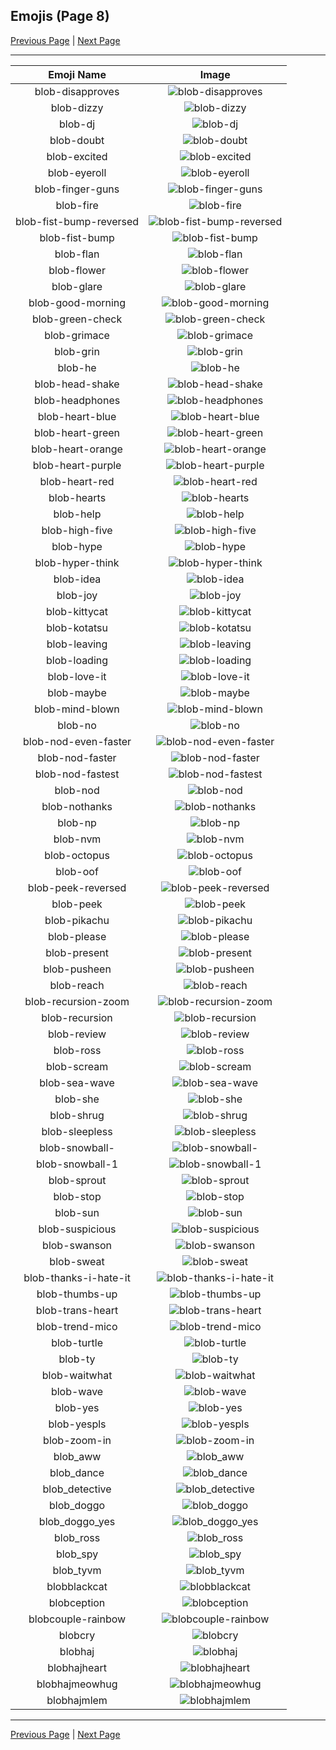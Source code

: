 
## Emojis (Page 8)

[Previous Page](/docs/rc/page-b-0007.md)
  | [Next Page](/docs/rc/page-b-0009.md)

<hr />

|Emoji Name|Image|
| :-: | :-: |
|blob-disapproves| ![blob-disapproves](/emojis/rc/blob-disapproves.png)|
|blob-dizzy| ![blob-dizzy](/emojis/rc/blob-dizzy.png)|
|blob-dj| ![blob-dj](/emojis/rc/blob-dj.gif)|
|blob-doubt| ![blob-doubt](/emojis/rc/blob-doubt.png)|
|blob-excited| ![blob-excited](/emojis/rc/blob-excited.gif)|
|blob-eyeroll| ![blob-eyeroll](/emojis/rc/blob-eyeroll.gif)|
|blob-finger-guns| ![blob-finger-guns](/emojis/rc/blob-finger-guns.png)|
|blob-fire| ![blob-fire](/emojis/rc/blob-fire.gif)|
|blob-fist-bump-reversed| ![blob-fist-bump-reversed](/emojis/rc/blob-fist-bump-reversed.png)|
|blob-fist-bump| ![blob-fist-bump](/emojis/rc/blob-fist-bump.png)|
|blob-flan| ![blob-flan](/emojis/rc/blob-flan.png)|
|blob-flower| ![blob-flower](/emojis/rc/blob-flower.gif)|
|blob-glare| ![blob-glare](/emojis/rc/blob-glare.png)|
|blob-good-morning| ![blob-good-morning](/emojis/rc/blob-good-morning.png)|
|blob-green-check| ![blob-green-check](/emojis/rc/blob-green-check.png)|
|blob-grimace| ![blob-grimace](/emojis/rc/blob-grimace.gif)|
|blob-grin| ![blob-grin](/emojis/rc/blob-grin.png)|
|blob-he| ![blob-he](/emojis/rc/blob-he.png)|
|blob-head-shake| ![blob-head-shake](/emojis/rc/blob-head-shake.gif)|
|blob-headphones| ![blob-headphones](/emojis/rc/blob-headphones.png)|
|blob-heart-blue| ![blob-heart-blue](/emojis/rc/blob-heart-blue.png)|
|blob-heart-green| ![blob-heart-green](/emojis/rc/blob-heart-green.png)|
|blob-heart-orange| ![blob-heart-orange](/emojis/rc/blob-heart-orange.png)|
|blob-heart-purple| ![blob-heart-purple](/emojis/rc/blob-heart-purple.png)|
|blob-heart-red| ![blob-heart-red](/emojis/rc/blob-heart-red.png)|
|blob-hearts| ![blob-hearts](/emojis/rc/blob-hearts.gif)|
|blob-help| ![blob-help](/emojis/rc/blob-help.png)|
|blob-high-five| ![blob-high-five](/emojis/rc/blob-high-five.png)|
|blob-hype| ![blob-hype](/emojis/rc/blob-hype.gif)|
|blob-hyper-think| ![blob-hyper-think](/emojis/rc/blob-hyper-think.png)|
|blob-idea| ![blob-idea](/emojis/rc/blob-idea.png)|
|blob-joy| ![blob-joy](/emojis/rc/blob-joy.png)|
|blob-kittycat| ![blob-kittycat](/emojis/rc/blob-kittycat.gif)|
|blob-kotatsu| ![blob-kotatsu](/emojis/rc/blob-kotatsu.png)|
|blob-leaving| ![blob-leaving](/emojis/rc/blob-leaving.gif)|
|blob-loading| ![blob-loading](/emojis/rc/blob-loading.png)|
|blob-love-it| ![blob-love-it](/emojis/rc/blob-love-it.png)|
|blob-maybe| ![blob-maybe](/emojis/rc/blob-maybe.png)|
|blob-mind-blown| ![blob-mind-blown](/emojis/rc/blob-mind-blown.png)|
|blob-no| ![blob-no](/emojis/rc/blob-no.png)|
|blob-nod-even-faster| ![blob-nod-even-faster](/emojis/rc/blob-nod-even-faster.gif)|
|blob-nod-faster| ![blob-nod-faster](/emojis/rc/blob-nod-faster.gif)|
|blob-nod-fastest| ![blob-nod-fastest](/emojis/rc/blob-nod-fastest.gif)|
|blob-nod| ![blob-nod](/emojis/rc/blob-nod.gif)|
|blob-nothanks| ![blob-nothanks](/emojis/rc/blob-nothanks.png)|
|blob-np| ![blob-np](/emojis/rc/blob-np.png)|
|blob-nvm| ![blob-nvm](/emojis/rc/blob-nvm.png)|
|blob-octopus| ![blob-octopus](/emojis/rc/blob-octopus.gif)|
|blob-oof| ![blob-oof](/emojis/rc/blob-oof.png)|
|blob-peek-reversed| ![blob-peek-reversed](/emojis/rc/blob-peek-reversed.png)|
|blob-peek| ![blob-peek](/emojis/rc/blob-peek.png)|
|blob-pikachu| ![blob-pikachu](/emojis/rc/blob-pikachu.png)|
|blob-please| ![blob-please](/emojis/rc/blob-please.png)|
|blob-present| ![blob-present](/emojis/rc/blob-present.png)|
|blob-pusheen| ![blob-pusheen](/emojis/rc/blob-pusheen.png)|
|blob-reach| ![blob-reach](/emojis/rc/blob-reach.png)|
|blob-recursion-zoom| ![blob-recursion-zoom](/emojis/rc/blob-recursion-zoom.gif)|
|blob-recursion| ![blob-recursion](/emojis/rc/blob-recursion.png)|
|blob-review| ![blob-review](/emojis/rc/blob-review.png)|
|blob-ross| ![blob-ross](/emojis/rc/blob-ross.png)|
|blob-scream| ![blob-scream](/emojis/rc/blob-scream.gif)|
|blob-sea-wave| ![blob-sea-wave](/emojis/rc/blob-sea-wave.png)|
|blob-she| ![blob-she](/emojis/rc/blob-she.png)|
|blob-shrug| ![blob-shrug](/emojis/rc/blob-shrug.png)|
|blob-sleepless| ![blob-sleepless](/emojis/rc/blob-sleepless.png)|
|blob-snowball-| ![blob-snowball-](/emojis/rc/blob-snowball-.gif)|
|blob-snowball-1| ![blob-snowball-1](/emojis/rc/blob-snowball-1.gif)|
|blob-sprout| ![blob-sprout](/emojis/rc/blob-sprout.png)|
|blob-stop| ![blob-stop](/emojis/rc/blob-stop.png)|
|blob-sun| ![blob-sun](/emojis/rc/blob-sun.gif)|
|blob-suspicious| ![blob-suspicious](/emojis/rc/blob-suspicious.png)|
|blob-swanson| ![blob-swanson](/emojis/rc/blob-swanson.png)|
|blob-sweat| ![blob-sweat](/emojis/rc/blob-sweat.gif)|
|blob-thanks-i-hate-it| ![blob-thanks-i-hate-it](/emojis/rc/blob-thanks-i-hate-it.png)|
|blob-thumbs-up| ![blob-thumbs-up](/emojis/rc/blob-thumbs-up.png)|
|blob-trans-heart| ![blob-trans-heart](/emojis/rc/blob-trans-heart.png)|
|blob-trend-mico| ![blob-trend-mico](/emojis/rc/blob-trend-mico.jpg)|
|blob-turtle| ![blob-turtle](/emojis/rc/blob-turtle.gif)|
|blob-ty| ![blob-ty](/emojis/rc/blob-ty.png)|
|blob-waitwhat| ![blob-waitwhat](/emojis/rc/blob-waitwhat.png)|
|blob-wave| ![blob-wave](/emojis/rc/blob-wave.gif)|
|blob-yes| ![blob-yes](/emojis/rc/blob-yes.png)|
|blob-yespls| ![blob-yespls](/emojis/rc/blob-yespls.png)|
|blob-zoom-in| ![blob-zoom-in](/emojis/rc/blob-zoom-in.gif)|
|blob_aww| ![blob_aww](/emojis/rc/blob_aww.png)|
|blob_dance| ![blob_dance](/emojis/rc/blob_dance.gif)|
|blob_detective| ![blob_detective](/emojis/rc/blob_detective.png)|
|blob_doggo| ![blob_doggo](/emojis/rc/blob_doggo.png)|
|blob_doggo_yes| ![blob_doggo_yes](/emojis/rc/blob_doggo_yes.png)|
|blob_ross| ![blob_ross](/emojis/rc/blob_ross.png)|
|blob_spy| ![blob_spy](/emojis/rc/blob_spy.png)|
|blob_tyvm| ![blob_tyvm](/emojis/rc/blob_tyvm.png)|
|blobblackcat| ![blobblackcat](/emojis/rc/blobblackcat.png)|
|blobception| ![blobception](/emojis/rc/blobception.png)|
|blobcouple-rainbow| ![blobcouple-rainbow](/emojis/rc/blobcouple-rainbow.gif)|
|blobcry| ![blobcry](/emojis/rc/blobcry.gif)|
|blobhaj| ![blobhaj](/emojis/rc/blobhaj.png)|
|blobhajheart| ![blobhajheart](/emojis/rc/blobhajheart.png)|
|blobhajmeowhug| ![blobhajmeowhug](/emojis/rc/blobhajmeowhug.png)|
|blobhajmlem| ![blobhajmlem](/emojis/rc/blobhajmlem.png)|

<hr/>

[Previous Page](/docs/rc/page-b-0007.md)
  | [Next Page](/docs/rc/page-b-0009.md)